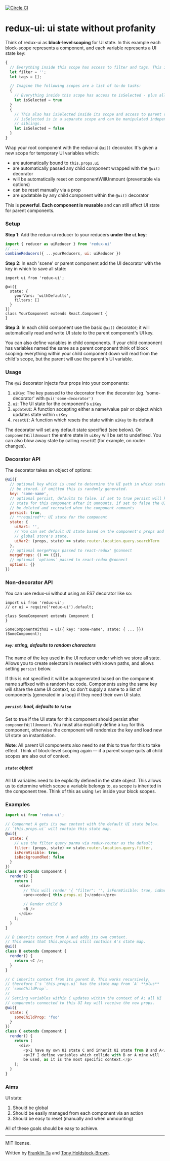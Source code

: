 [![Circle CI](https://circleci.com/gh/tonyhb/redux-ui.svg?style=svg)](https://circleci.com/gh/tonyhb/redux-ui)

# redux-ui: ui state without profanity

Think of redux-ui as **block-level scoping** for UI state. In this example each block-scope represents a component, and each variable represents a UI state key:

```js
{
  // Everything inside this scope has access to filter and tags. This is our root UI component.
  let filter = '';
  let tags = [];

  // Imagine the following scopes are a list of to-do tasks:
  {
    // Everything inside this scope has access to isSelected - plus all parent variables.
    let isSelected = true
  }
  {
    // This also has isSelected inside its scope and access to parent variables, but
    // isSelected is in a separate scope and can be manipulated independently from other
    // siblings.
    let isSelected = false
  }
}
```

Wrap your root component with the redux-ui `@ui()` decorator.  It's given a new scope for temporary UI variables which:

- are automatically bound to `this.props.ui`
- are automatically passed any child component wrapped with the `@ui()` decorator
- will be automatically reset on componentWillUnmount (preventable via options)
- can be reset manually via a prop
- are updatable by any child component within the `@ui()` decorator

This is **powerful**. **Each component is reusable** and can still affect UI state for parent components.

### Setup

**Step 1**: Add the redux-ui reducer to your reducers **under the `ui` key**:
```js
import { reducer as uiReducer } from 'redux-ui'
// ...
combineReducers({ ...yourReducers, ui: uiReducer })
```

**Step 2**: In each 'scene' or parent component add the UI decorator with the key in
which to save all state:
```
import ui from 'redux-ui';

@ui({
  state: {
    yourVars: 'withDefaults',
    filters: []
  }
})
class YourComponent extends React.Component {
}
```

**Step 3**: In each child component use the basic `@ui()` decorator; it will
automatically read and write UI state to the parent component's UI key.

You can also define variables in child components. If your child component has
variables named the same as a parent component think of block scoping:
everything within your child component down will read from the child's scope,
but the parent will use the parent's UI variable.

### Usage

The `@ui` decorator injects four props into your components:

1. `uiKey`: The key passed to the decorator from the decorator (eg.
   'some-decorator' with `@ui('some-decorator')`
2. `ui`: The UI state for the component's `uiKey`
3. `updateUI`: A function accepting either a name/value pair or object which
   updates state within `uiKey`
4. `resetUI`: A function which resets the state within `uiKey` to its default

The decorator will set any default state specified (see below).
On `componentWillUnmount` the entire state in `uiKey` will be set to undefined.
You can also blow away state by calling	`resetUI` (for example, on router
changes).

### Decorator API

The decorator takes an object of options:

```js
@ui({
  // optional key which is used to determine the UI path in which state will
  // be stored. if omitted this is randomly generated.
  key: 'some-name',
  // optional persist, defaults to false. if set to true persist will keep UI
  // state for this component after it unmounts. if set to false the UI state will
  // be deleted and recreated when the component remounts
  persist: true,
  // **required**: UI state for the component
  state: {
    uiVar1: '',
    // You can set default UI state based on the component's props and the
    // global store's state.
    uiVar2: (props, state) => state.router.location.query.searchTerm
  },
  // optional mergeProps passed to react-redux' @connect
  mergeProps: () => ({}),
  // optional `options` passed to react-redux @connect
  options: {}
})
```

### Non-decorator API

You can use redux-ui without using an ES7 decorator like so:

```
import ui from 'redux-ui';
// or ui = require('redux-ui').default;

class SomeComponent extends Component {
}

SomeComponentWithUI = ui({ key: 'some-name', state: { ... }})(SomeComponent);
```

##### `key`: string, defaults to random characters

The name of the key used in the UI reducer under which we store all state.  Allows you to create selectors in reselect with known paths, and allows setting `persist` below.

If this is not specified it will be autogenerated based on the component name suffixed with a random hex code.  Components using the same key will share the same UI context, so don't supply a name to a list of components (generated in a loop) if they need their own UI state.


##### `persist`: bool, defaults to `false`

Set to true if the UI state for this component should persist after `componentWillUnmount`.  You must also explicitly define a `key` for this component, otherwise the component will randomize the key and load new UI state on instantiation.

**Note**: All parent UI components also need to set this to true for this to take effect. Think of block-level scoping again — if a parent scope quits all child scopes are also out of context.

##### `state`: object

All UI variables need to be explicitly defined in the state object.  This allows us to determine which scope a variable belongs to, as scope is inherited in the component tree.  Think of this as using `let` inside your block scopes.

### Examples

```js
import ui from 'redux-ui';

// Componnet A gets its own context with the default UI state below.
// `this.props.ui` will contain this state map.
@ui({
  state: {
    // use the filter query parma via redux-router as the default
    filter: (props, state) => state.router.location.query.filter,
    isFormVisible: true,
    isBackgroundRed: false
  }
})
class A extends Component {
  render() {
    return (
      <div>
        // This will render '{ "filter": '', isFormVisible: true, isBackgroundRed: false }'
        <pre><code>{ this.props.ui }</code></pre>

        // Render child B
        <B />
      </div>
    );
  }
}

// B inherits context from A and adds its own context.
// This means that this.props.ui still contains A's state map.
@ui()
class B extends Component {
  render() {
    return <C />;
  }
}

// C inherits context from its parent B. This works recursively,
// therefore C's `this.props.ui` has the state map from `A` **plus**
// `someChildProp`.
//
// Setting variables within C updates within the context of A; all UI
// components connected to this UI key will receive the new props.
@ui({
  state: {
    someChildProp: 'foo'
  }
})
class C extends Component {
  render() {
    return (
      <div>
        <p>I have my own UI state C and inherit UI state from B and A</p>
        <p>If I define variables which collide with B or A mine will
        be used, as it is the most specific context.</p>
    );
  }
}
```

### Aims

UI state:

1. Should be global
2. Should be easily managed from each component via an action
3. Should be easy to reset (manually and when unmounting)

All of these goals should be easy to achieve.

---

MIT license.

Written by [Franklin Ta](https://github.com/fta2012) and [Tony Holdstock-Brown](https://github.com/tonyhb).
